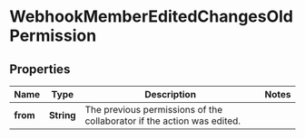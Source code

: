 

# WebhookMemberEditedChangesOldPermission


## Properties

| Name | Type | Description | Notes |
|------------ | ------------- | ------------- | -------------|
|**from** | **String** | The previous permissions of the collaborator if the action was edited. |  |



